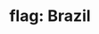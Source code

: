 ---
layout: smileys&emotion
title: "flag: Brazil"
emoji: flag_brazil
permalink: 🇧🇷.html
image: assets/img/3moji/flag_brazil.png
---